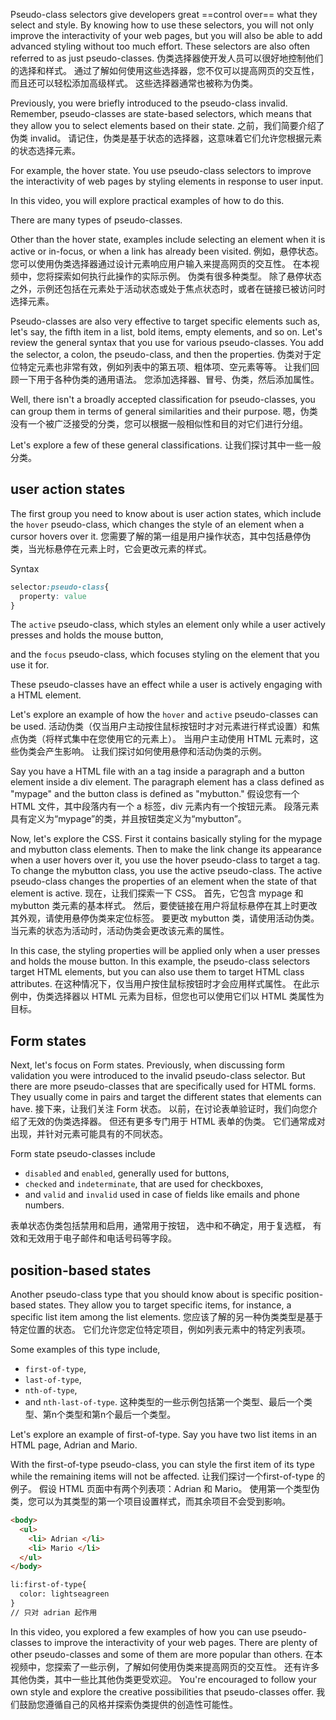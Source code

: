 Pseudo-class selectors give developers great ==control over== what they select and style. By knowing how to use these selectors, you will not only improve the interactivity of your web pages, but you will also be able to add advanced styling without too much effort. These selectors are also often referred to as just pseudo-classes. 
伪类选择器使开发人员可以很好地控制他们的选择和样式。 通过了解如何使用这些选择器，您不仅可以提高网页的交互性，而且还可以轻松添加高级样式。 这些选择器通常也被称为伪类。

Previously, you were briefly introduced to the pseudo-class invalid. Remember, pseudo-classes are state-based selectors, which means that they allow you to select elements based on their state. 
之前，我们简要介绍了伪类 invalid。 请记住，伪类是基于状态的选择器，这意味着它们允许您根据元素的状态选择元素。

For example, the hover state. You use pseudo-class selectors to improve the interactivity of web pages by styling elements in response to user input. 

In this video, you will explore practical examples of how to do this. 

There are many types of pseudo-classes. 

Other than the hover state, examples include selecting an element when it is active or in-focus, or when a link has already been visited. 
例如，悬停状态。 您可以使用伪类选择器通过设计元素响应用户输入来提高网页的交互性。 在本视频中，您将探索如何执行此操作的实际示例。 伪类有很多种类型。 除了悬停状态之外，示例还包括在元素处于活动状态或处于焦点状态时，或者在链接已被访问时选择元素。

Pseudo-classes are also very effective to target specific elements such as, let's say, the fifth item in a list, bold items, empty elements, and so on. Let's review the general syntax that you use for various pseudo-classes. You add the selector, a colon, the pseudo-class, and then the properties. 
伪类对于定位特定元素也非常有效，例如列表中的第五项、粗体项、空元素等等。 让我们回顾一下用于各种伪类的通用语法。 您添加选择器、冒号、伪类，然后添加属性。

Well, there isn't a broadly accepted classification for pseudo-classes, you can group them in terms of general similarities and their purpose. 
嗯，伪类没有一个被广泛接受的分类，您可以根据一般相似性和目的对它们进行分组。

Let's explore a few of these general classifications.
让我们探讨其中一些一般分类。

## user action states
The first group you need to know about is user action states, which include the `hover` pseudo-class, which changes the style of an element when a cursor hovers over it. 
您需要了解的第一组是用户操作状态，其中包括悬停伪类，当光标悬停在元素上时，它会更改元素的样式。

Syntax
```css
selector:pseudo-class{
  property: value
}
```

The `active` pseudo-class, which styles an element only while a user actively presses and holds the mouse button, 

and the `focus` pseudo-class, which focuses styling on the element that you use it for. 

These pseudo-classes have an effect while a user is actively engaging with a HTML element. 

Let's explore an example of how the `hover` and `active` pseudo-classes can be used. 
活动伪类（仅当用户主动按住鼠标按钮时才对元素进行样式设置）和焦点伪类（将样式集中在您使用它的元素上）。 当用户主动使用 HTML 元素时，这些伪类会产生影响。 让我们探讨如何使用悬停和活动伪类的示例。 

Say you have a HTML file with an a tag inside a paragraph and a button element inside a div element. The paragraph element has a class defined as "mypage" and the button class is defined as "mybutton." 
假设您有一个 HTML 文件，其中段落内有一个 a 标签，div 元素内有一个按钮元素。 段落元素具有定义为“mypage”的类，并且按钮类定义为“mybutton”。

Now, let's explore the CSS. First it contains basically styling for the mypage and mybutton class elements. Then to make the link change its appearance when a user hovers over it, you use the hover pseudo-class to target a tag. To change the mybutton class, you use the active pseudo-class. The active pseudo-class changes the properties of an element when the state of that element is active. 
现在，让我们探索一下 CSS。 首先，它包含 mypage 和 mybutton 类元素的基本样式。 然后，要使链接在用户将鼠标悬停在其上时更改其外观，请使用悬停伪类来定位标签。 要更改 mybutton 类，请使用活动伪类。 当元素的状态为活动时，活动伪类会更改该元素的属性。

In this case, the styling properties will be applied only when a user presses and holds the mouse button. In this example, the pseudo-class selectors target HTML elements, but you can also use them to target HTML class attributes. 
在这种情况下，仅当用户按住鼠标按钮时才会应用样式属性。 在此示例中，伪类选择器以 HTML 元素为目标，但您也可以使用它们以 HTML 类属性为目标。

## Form states
Next, let's focus on Form states. Previously, when discussing form validation you were introduced to the invalid pseudo-class selector. But there are more pseudo-classes that are specifically used for HTML forms. They usually come in pairs and target the different states that elements can have. 
接下来，让我们关注 Form 状态。 以前，在讨论表单验证时，我们向您介绍了无效的伪类选择器。 但还有更多专门用于 HTML 表单的伪类。 它们通常成对出现，并针对元素可能具有的不同状态。

Form state pseudo-classes include
- `disabled` and `enabled`, generally used for buttons,
- `checked` and `indeterminate`, that are used for checkboxes, 
- and `valid` and `invalid` used in case of fields like emails and phone numbers. 

表单状态伪类包括禁用和启用，通常用于按钮，
选中和不确定，用于复选框，
有效和无效用于电子邮件和电话号码等字段。

## position-based states
Another pseudo-class type that you should know about is specific position-based states. They allow you to target specific items, for instance, a specific list item among the list elements. 
您应该了解的另一种伪类类型是基于特定位置的状态。 它们允许您定位特定项目，例如列表元素中的特定列表项。

Some examples of this type include, 
- `first-of-type`,
- `last-of-type`, 
- `nth-of-type`, 
- and `nth-last-of-type`. 
这种类型的一些示例包括第一个类型、最后一个类型、第n个类型和第n个最后一个类型。

Let's explore an example of first-of-type. Say you have two list items in an HTML page, Adrian and Mario. 

With the first-of-type pseudo-class, you can style the first item of its type while the remaining items will not be affected. 
让我们探讨一个first-of-type 的例子。 假设 HTML 页面中有两个列表项：Adrian 和 Mario。 
使用第一个类型伪类，您可以为其类型的第一个项目设置样式，而其余项目不会受到影响。
```html
<body>
  <ul>
    <li> Adrian </li>
    <li> Mario </li>
  </ul>
</body>

li:first-of-type{
  color: lightseagreen
}
// 只对 adrian 起作用
```
In this video, you explored a few examples of how you can use pseudo-classes to improve the interactivity of your web pages. There are plenty of other pseudo-classes and some of them are more popular than others. 
在本视频中，您探索了一些示例，了解如何使用伪类来提高网页的交互性。 还有许多其他伪类，其中一些比其他伪类更受欢迎。
You're encouraged to follow your own style and explore the creative possibilities that pseudo-classes offer.
我们鼓励您遵循自己的风格并探索伪类提供的创造性可能性。